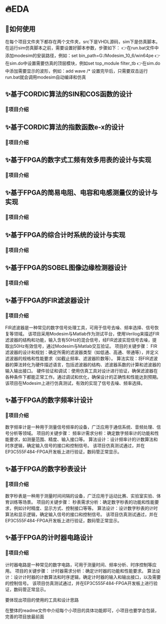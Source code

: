 # 🔥EDA

## 🚨如何使用
在每个项目文件夹下都存在两个文件夹，src下是VHDL源码，sim下是仿真脚本。在运行sim仿真脚本之前，需要设置好脚本参数，步骤如下：
👉在run.bat文件中添加modesim的安装路径，例如：set bin_path=G:/Modesim_10_6/win64pe
👉在sim.do中设置需要仿真的顶层模块，例如set top_module filter_tb
👉在sim.do中添加需要显示的波形，例如：add wave /*
设置完毕后，只需要双击运行run.bat就会调用modesim自动编译和仿真

## ✨基于CORDIC算法的SIN和COS函数的设计
### 📖项目介绍

## ✨基于CORDIC算法的指数函数e-x的设计
### 📖项目介绍

## ✨基于FPGA的数字式工频有效多用表的设计与实现
### 📖项目介绍

## ✨基于FPGA的简易电阻、电容和电感测量仪的设计与实现
### 📖项目介绍

## ✨基于FPGA的综合计时系统的设计与实现
### 📖项目介绍

## ✨基于FPGA的SOBEL图像边缘检测器设计
### 📖项目介绍

## ✨基于FPGA的FIR滤波器设计
### 📖项目介绍

FIR滤波器是一种常见的数字信号处理工具，可用于信号去噪、频率选择、信号恢复等领域。
该项目采用Modesim与Matlab作为测试平台，使用Verilog来描述FIR滤波器的结构和功能，输入含有50Hz的混合信号，经FIR滤波实现信号去噪，提取出50Hz有效信号，通过Modesim与Matlab交互验证。
项目的关键步骤：
FIR滤波器的设计和规划：确定所需的滤波器类型（如低通、高通、带通等），并定义滤波器的规格和性能要求（如截止频率、滤波器阶数等）。
算法实现：将FIR滤波器的算法转化为硬件描述语言，包括滤波器的结构、滤波器系数的计算和滤波器的输入输出接口。
硬件验证和调试：使用仿真工具对设计进行验证，确保滤波器在各种条件下都能正常工作。通过调试和优化，确保设计的正确性和性能达到预期。
该项目在Modesim上进行仿真测试，有效的实现了信号去噪、频率选择。

## ✨基于FPGA的数字频率计设计
### 📖项目介绍

数字频率计是一种用于测量信号频率的设备，广泛应用于通信系统、音频处理、信号分析等领域。
项目的关键步骤：
频率计需求分析：确定数字频率计的功能和性能要求，如测量范围、精度、输入接口等。
算法设计：设计频率计的计数算法和时序逻辑，确定输入信号的接口和控制信号。
该项目仿真测试通过，并在EP3C555F484-FPGA开发板上进行验证，数码管正常显示。

## ✨基于FPGA的数字秒表设计
### 📖项目介绍

数字秒表是一种用于测量时间间隔的设备，广泛应用于运动比赛、实验室实验、体育训练等场景。
项目的关键步骤：
秒表需求分析：确定数字秒表的功能和性能要求，例如计时精度、显示方式、控制接口等等。
算法设计：设计数字秒表的计时算法和显示逻辑，确定输入信号的接口和控制信号。
该项目仿真测试通过，并在EP3C555F484-FPGA开发板上进行验证，数码管正常显示。

## ✨基于FPGA的计时器电路设计
### 📖项目介绍

计时器电路是一种常见的数字电路，可用于测量时间、频率分析、时序控制等应用。
项目的关键步骤：
计时器需求分析：确定计时器的功能和性能要求。
算法设计：设计计时器的计数算法和时序逻辑，确定计时器的输入和输出接口，以及需要的控制信号。
该项目仿真测试通过，并在EP3C555F484-FPGA开发板上进行验证，数码管正常显示。

要体现出项目的使用的工具和设计思路







在整体的readme文件中介绍每个小项目的具体功能即可，小项目也要学会包装，完善的项目放最前面